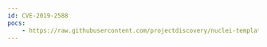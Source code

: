 ```yaml
---
id: CVE-2019-2588
pocs:
    - https://raw.githubusercontent.com/projectdiscovery/nuclei-templates/master/cves/CVE-2019-2588.yaml
---
```


